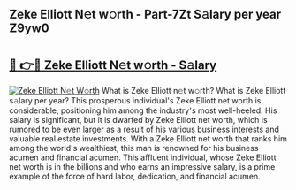 ## Zeke Elliott N𝚎t w𝚘rth - Part-7Zt S𝚊lary per year Z9yw0

# <h2><a href="http://gc1iehg.nevu.top/?p=Zeke+Elliott">🔗 👉🔴 Zeke Elliott N𝚎t w𝚘rth - S𝚊lary</a></h2>

[![Zeke Elliott N𝚎t W𝚘rth](https://i.imgur.com/Oavwk0R.jpeg)](http://gc1iehg.nevu.top/?p=Zeke+Elliott)
What is Zeke Elliott n𝚎t w𝚘rth? What is Zeke Elliott s𝚊lary per year?
This prosperous individual's Zeke Elliott net worth is considerable, positioning him among the industry's most well-heeled. His salary is significant, but it is dwarfed by Zeke Elliott net worth, which is rumored to be even larger as a result of his various business interests and valuable real estate investments. With a Zeke Elliott net worth that ranks him among the world's wealthiest, this man is renowned for his business acumen and financial acumen. This affluent individual, whose Zeke Elliott net worth is in the billions and who earns an impressive salary, is a prime example of the force of hard labor, dedication, and financial acumen.
